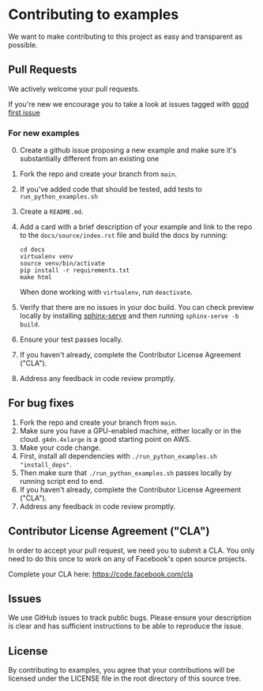 # Contributing to examples
We want to make contributing to this project as easy and transparent as
possible.

## Pull Requests
We actively welcome your pull requests.

If you're new we encourage you to take a look at issues tagged with [good first issue](https://github.com/pytorch/examples/issues?q=is%3Aissue+is%3Aopen+label%3A%22good+first+issue%22)

### For new examples
0. Create a github issue proposing a new example and make sure it's substantially different from an existing one
1. Fork the repo and create your branch from `main`.
2. If you've added code that should be tested, add tests to `run_python_examples.sh`
3. Create a `README.md`.
4. Add a card with a brief description of your example and link to the repo to
   the `docs/source/index.rst` file and build the docs by running: 

   ```
   cd docs
   virtualenv venv
   source venv/bin/activate
   pip install -r requirements.txt
   make html
   ```
   When done working with `virtualenv`, run `deactivate`.

5. Verify that there are no issues in your doc build. You can check preview locally
   by installing [sphinx-serve](https://pypi.org/project/sphinx-serve/) and
   then running `sphinx-serve -b build`.
      
5. Ensure your test passes locally.
6. If you haven't already, complete the Contributor License Agreement ("CLA").
7. Address any feedback in code review promptly.

## For bug fixes
1. Fork the repo and create your branch from `main`.
2. Make sure you have a GPU-enabled machine, either locally or in the cloud. `g4dn.4xlarge` is a good starting point on AWS. 
3. Make your code change. 
4. First, install all dependencies with `./run_python_examples.sh "install_deps"`.
5. Then make sure that `./run_python_examples.sh` passes locally by running script end to end. 
6. If you haven't already, complete the Contributor License Agreement ("CLA").
7. Address any feedback in code review promptly.


## Contributor License Agreement ("CLA")
In order to accept your pull request, we need you to submit a CLA. You only need
to do this once to work on any of Facebook's open source projects.

Complete your CLA here: <https://code.facebook.com/cla>
## Issues
We use GitHub issues to track public bugs. Please ensure your description is
clear and has sufficient instructions to be able to reproduce the issue.
## License
By contributing to examples, you agree that your contributions will be licensed
under the LICENSE file in the root directory of this source tree.
